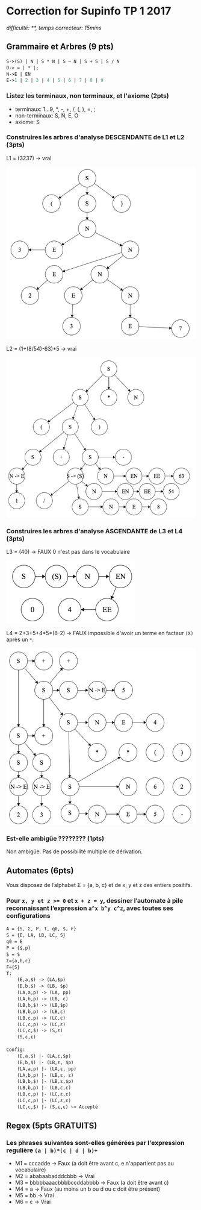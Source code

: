 # Correction for Supinfo TP 1 2017

*difficulté: \*\*, temps correcteur: 15mins*

## Grammaire et Arbres (9 pts)

```OCaml
S->(S) | N | S * N | S – N | S + S | S / N
O-> = | * |;
N->E | EN
E->1 | 2 | 3 | 4 | 5 | 6 | 7 | 8 | 9
```

### Listez les terminaux, non terminaux, et l'axiome (2pts)

- terminaux: 1...9, *, -, +, /, (, ), =, ;
- non-terminaux: S, N, E, O
- axiome: S

### Construires les arbres d'analyse DESCENDANTE de L1 et L2 (3pts)

L1 = (3237) -> vrai

![](images/l1_2017.png)

L2 = (1+(8/54)-63)*5 -> vrai

![](images/l2_2017.png)

### Construires les arbres d'analyse ASCENDANTE de L3 et L4 (3pts)

L3 = (40) -> FAUX 0 n'est pas dans le vocabulaire

![](images/l3_2017.png)

L4 = 2+3+5+4\*5\*(6-2) -> FAUX impossible d'avoir un terme en facteur `(X)` après un `*`.

![](images/l4_2017.png)

### Est-elle ambigüe ???????? (1pts)

Non ambigüe. Pas de possibilité multiple de dérivation.

## Automates (6pts)

Vous disposez de l’alphabet Σ = {a, b, c} et de x, y et z des entiers positifs.

### Pour `x, y et z >= 0` et `x + z = y`, dessiner l’automate à pile reconnaissant l’expression `a^x b^y c^z`, avec toutes ses configurations

```OCaml
A = {S, Σ, P, T, q0, $, F}
S = {E, LA, LB, LC, S}
q0 = E
P = {$,p}
$ = $
Σ={a,b,c}
F={S}
T:
    (E,a,$) -> (LA,$p)
    (E,b,$) -> (LB, $p)
    (LA,a,p) -> (LA, pp)
    (LA,b,p) -> (LB, ε)
    (LB,b,$) -> (LB,$p)
    (LB,b,p) -> (LB,ε)
    (LB,c,p) -> (LC,ε)
    (LC,c,p) -> (LC,ε)
    (LC,c,$) -> (S,ε)
    (S,ε,ε)

Config:
    (E,a,$) |- (LA,ε,$p)
    (E,b,$) |- (LB,ε, $p)
    (LA,a,p) |- (LA,ε, pp)
    (LA,b,p) |- (LB,ε, ε)
    (LB,b,$) |- (LB,ε,$p)
    (LB,b,p) |- (LB,ε,ε)
    (LB,c,p) |- (LC,ε,ε)
    (LC,c,p) |- (LC,ε,ε)
    (LC,c,$) |- (S,ε,ε) ~> Accepté
```

## Regex (5pts GRATUITS)

### Les phrases suivantes sont-elles générées par l'expression regulière `(a | b)*(c | d | b)+`

- M1 = cccadde -> Faux (a doit être avant c, e n'appartient pas au vocabulaire)
- M2 = ababaabadddcbbb -> Vrai
- M3 = bbbbbaaacbbbbccddabbbb -> Faux (a doit être avant c)
- M4 = a -> Faux (au moins un b ou d ou c doit être présent)
- M5 = bb -> Vrai
- M6 = c -> Vrai

